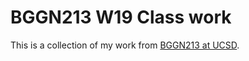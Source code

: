 # BGGN213 W19 Class work

This is a collection of my work from [BGGN213 at UCSD](https://bioboot.github.io/bggn213_W19/).



